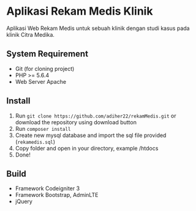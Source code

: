 # Aplikasi Rekam Medis Klinik
Aplikasi Web Rekam Medis untuk sebuah klinik dengan studi kasus pada klinik Citra Medika.

## System Requirement
- Git (for cloning project)
- PHP >= 5.6.4
- Web Server Apache

## Install
1. Run `git clone https://github.com/adiher22/rekamMedis.git` or download the repository using download button
2. Run `composer install`
3. Create new mysql database and import the sql file provided (`rekamedis.sql`)
4. Copy folder and open in your directory, example /htdocs
5. Done!

## Build
- Framework Codeigniter 3
- Framework Bootstrap, AdminLTE
- jQuery